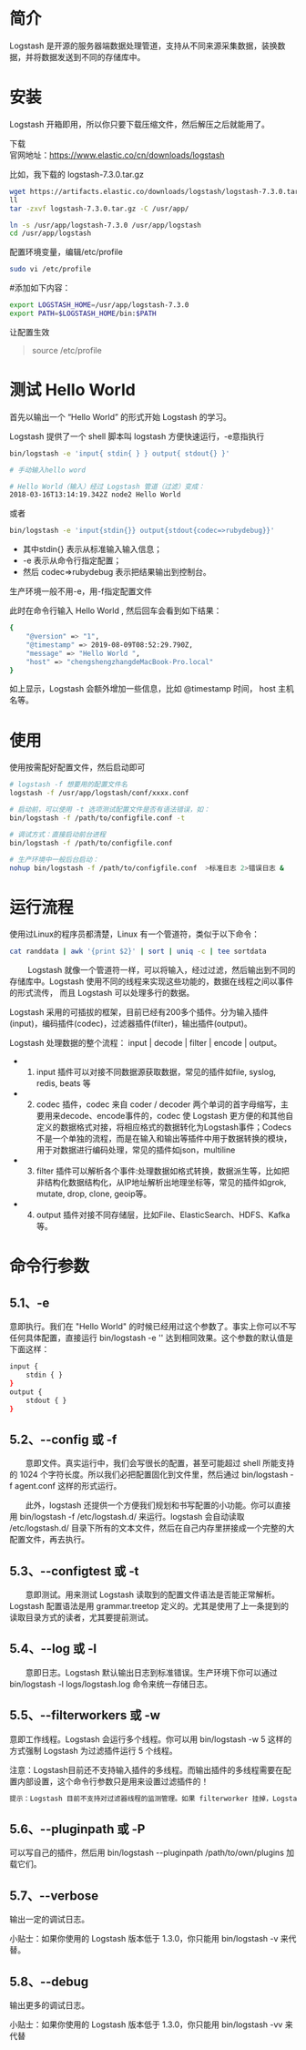 


简介
===========
Logstash 是开源的服务器端数据处理管道，支持从不同来源采集数据，装换数据，并将数据发送到不同的存储库中。　



安装
===========
Logstash 开箱即用，所以你只要下载压缩文件，然后解压之后就能用了。

下载  
官网地址：https://www.elastic.co/cn/downloads/logstash

比如，我下载的 logstash-7.3.0.tar.gz  
```sh
wget https://artifacts.elastic.co/downloads/logstash/logstash-7.3.0.tar.gz
ll
tar -zxvf logstash-7.3.0.tar.gz -C /usr/app/

ln -s /usr/app/logstash-7.3.0 /usr/app/logstash
cd /usr/app/logstash
```

配置环境变量，编辑/etc/profile
```sh
sudo vi /etc/profile
```

#添加如下内容：
```sh
export LOGSTASH_HOME=/usr/app/logstash-7.3.0
export PATH=$LOGSTASH_HOME/bin:$PATH
```

让配置生效  
> source /etc/profile



测试 Hello World
===========
首先以输出一个 “Hello World” 的形式开始 Logstash 的学习。

Logstash 提供了一个 shell 脚本叫 logstash 方便快速运行，-e意指执行
```sh
bin/logstash -e 'input{ stdin{ } } output{ stdout{} }'

# 手动输入hello word

# Hello World（输入）经过 Logstash 管道（过滤）变成：
2018-03-16T13:14:19.342Z node2 Hello World 
```

或者
```sh
bin/logstash -e 'input{stdin{}} output{stdout{codec=>rubydebug}}'
``` 
- 其中stdin{} 表示从标准输入输入信息； 
- -e 表示从命令行指定配置；
- 然后 codec=>rubydebug 表示把结果输出到控制台。

生产环境一般不用-e，用-f指定配置文件


此时在命令行输入 Hello World , 然后回车会看到如下结果：　　
```sh
{
    "@version" => "1",
    "@timestamp" => 2019-08-09T08:52:29.790Z,
    "message" => "Hello World ",
    "host" => "chengshengzhangdeMacBook-Pro.local"
}
```

如上显示，Logstash 会额外增加一些信息，比如 @timestamp 时间， host 主机名等。




使用
===========
使用按需配好配置文件，然后启动即可
```sh
# logstash -f 想要用的配置文件名
logstash -f /usr/app/logstash/conf/xxxx.conf
```

```sh
# 启动前，可以使用 -t 选项测试配置文件是否有语法错误，如：
bin/logstash -f /path/to/configfile.conf -t

# 调试方式：直接启动前台进程
bin/logstash -f /path/to/configfile.conf

# 生产环境中一般后台启动：
nohup bin/logstash -f /path/to/configfile.conf  >标准日志 2>错误日志 &
```



运行流程
===========
使用过Linux的程序员都清楚，Linux 有一个管道符，类似于以下命令：
```sh
cat randdata | awk '{print $2}' | sort | uniq -c | tee sortdata
```
　　
Logstash 就像一个管道符一样，可以将输入，经过过滤，然后输出到不同的存储库中。Logstash 使用不同的线程来实现这些功能的，数据在线程之间以事件的形式流传， 而且 Logstash 可以处理多行的数据。

Logstash 采用的可插拔的框架，目前已经有200多个插件。分为输入插件(input)，编码插件(codec)，过滤器插件(filter)，输出插件(output)。

Logstash 处理数据的整个流程： input | decode | filter | encode | output。


- 1) input 插件可以对接不同数据源获取数据，常见的插件如file, syslog, redis, beats 等

- 2) codec 插件，codec 来自 coder / decoder 两个单词的首字母缩写，主要用来decode、encode事件的，codec 使 Logstash 更方便的和其他自定义的数据格式对接，将相应格式的数据转化为Logstash事件；Codecs不是一个单独的流程，而是在输入和输出等插件中用于数据转换的模块，用于对数据进行编码处理，常见的插件如json，multiline

- 3) filter 插件可以解析各个事件:处理数据如格式转换，数据派生等，比如把非结构化数据结构化，从IP地址解析出地理坐标等，常见的插件如grok, mutate, drop,  clone, geoip等。

- 4) output 插件对接不同存储层，比如File、ElasticSearch、HDFS、Kafka等。




命令行参数
===========

5.1、-e
-----------
意即执行。我们在 "Hello World" 的时候已经用过这个参数了。事实上你可以不写任何具体配置，直接运行 bin/logstash -e '' 达到相同效果。这个参数的默认值是下面这样：
```sh
input {
    stdin { }
}
output {
    stdout { }
}
```

5.2、--config 或 -f
-----------
　　意即文件。真实运行中，我们会写很长的配置，甚至可能超过 shell 所能支持的 1024 个字符长度。所以我们必把配置固化到文件里，然后通过 bin/logstash -f agent.conf 这样的形式运行。

　　此外，logstash 还提供一个方便我们规划和书写配置的小功能。你可以直接用 bin/logstash -f /etc/logstash.d/ 来运行。logstash 会自动读取 /etc/logstash.d/ 目录下所有的文本文件，然后在自己内存里拼接成一个完整的大配置文件，再去执行。


5.3、--configtest 或 -t
-----------
　　意即测试。用来测试 Logstash 读取到的配置文件语法是否能正常解析。Logstash 配置语法是用 grammar.treetop 定义的。尤其是使用了上一条提到的读取目录方式的读者，尤其要提前测试。


5.4、--log 或 -l
-----------
　　意即日志。Logstash 默认输出日志到标准错误。生产环境下你可以通过 bin/logstash -l logs/logstash.log 命令来统一存储日志。


5.5、--filterworkers 或 -w
-----------
意即工作线程。Logstash 会运行多个线程。你可以用 bin/logstash -w 5 这样的方式强制 Logstash 为过滤插件运行 5 个线程。

注意：Logstash目前还不支持输入插件的多线程。而输出插件的多线程需要在配置内部设置，这个命令行参数只是用来设置过滤插件的！

```sh
提示：Logstash 目前不支持对过滤器线程的监测管理。如果 filterworker 挂掉，Logstash 会处于一个无 filter 的僵死状态。这种情况在使用 filter/ruby 自己写代码时非常需要注意，很容易碰上 NoMethodError: undefined method '*' for nil:NilClass 错误。需要妥善处理，提前判断。
```


5.6、--pluginpath 或 -P
-----------
可以写自己的插件，然后用 bin/logstash --pluginpath /path/to/own/plugins 加载它们。


5.7、--verbose
-----------
输出一定的调试日志。

小贴士：如果你使用的 Logstash 版本低于 1.3.0，你只能用 bin/logstash -v 来代替。


5.8、--debug
-----------
输出更多的调试日志。

小贴士：如果你使用的 Logstash 版本低于 1.3.0，你只能用 bin/logstash -vv 来代替








